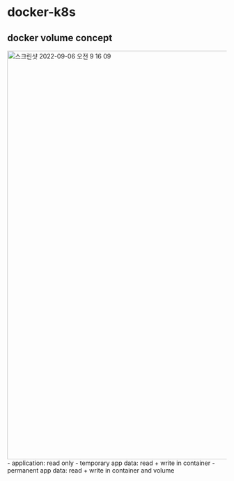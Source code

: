 # docker-k8s

## docker volume concept
<img width="939" alt="스크린샷 2022-09-06 오전 9 16 09" src="https://user-images.githubusercontent.com/73451727/188522927-03baca1a-93d3-45d4-a6b0-c3fd7dc10083.png">
- application: read only
- temporary app data: read + write in container
- permanent app data: read + write in container and volume
